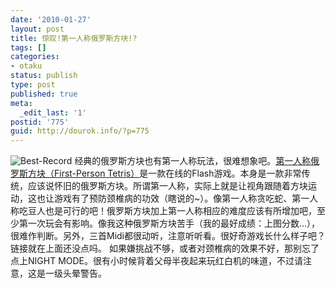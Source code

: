 ```yaml
---
date: '2010-01-27'
layout: post
title: 惊叹!第一人称俄罗斯方块!?
tags: []
categories:
- otaku
status: publish
type: post
published: true
meta:
  _edit_last: '1'
postid: '775'
guid: http://dourok.info/?p=775
---
```

![](http://www.dourok.info/wp-content/uploads/2010/01/best-record.JPG "Best-Record")
经典的俄罗斯方块也有第一人称玩法，很难想象吧。[第一人称俄罗斯方块（First-Person
Tetris）](http://www.firstpersontetris.com/)是一款在线的Flash游戏。本身是一款非常传统，应该说怀旧的俄罗斯方块。所谓第一人称，实际上就是让视角跟随着方块运动，这也让游戏有了预防颈椎病的功效（瞎说的\~）。像第一人称贪吃蛇、第一人称吃豆人也是可行的吧！俄罗斯方块加上第一人称相应的难度应该有所增加吧，至少第一次玩会有影响。像我这种俄罗斯方块苦手（我的最好成绩：上图分数…），很难作判断。另外，三首Midi都很动听，注意听听看。很好奇游戏长什么样子吧？链接就在上面还没点吗。
如果嫌挑战不够，或者对颈椎病的效果不好，那别忘了点上NIGHT
MODE。很有小时候背着父母半夜起来玩红白机的味道，不过请注意，这是一级头晕警告。
